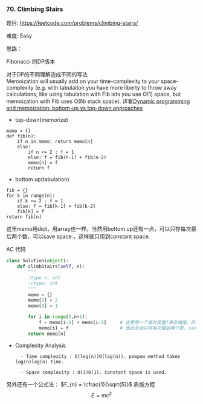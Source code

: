 ### 70. Climbing Stairs


题目:
<https://leetcode.com/problems/climbing-stairs/>


难度:
Easy

思路：

Fibonacci 的DP版本

对于DP的不同理解造成不同的写法	
Memoization will usually add on your time-complexity to your space-complexity (e.g. with tabulation you have more liberty to throw away calculations, like using tabulation with Fib lets you use O(1) space, but memoization with Fib uses O(N) stack space).
详看[Dynamic programming and memoization: bottom-up vs top-down approaches](https://stackoverflow.com/questions/6164629/dynamic-programming-and-memoization-bottom-up-vs-top-down-approaches)
-  top-down(memorize)

```
memo = {}
def fib(n):
	if n in memo: return memo[n]
	else:
		if n <= 2 : f = 1
		else: f = fib(n-1) + fib(n-2)
		memo[n] = f
		return f 
```
- bottom up(tabulation)

```
fib = {}
for k in range(n):
	if k <= 2 : f = 1
	else: f = fib[k-1] + fib[k-2]
	fib[k] = f
return fib[n]
```


这里memo用dict，用array也一样。当然用bottom up还有一点，可以只存每次最后两个数，可以save space.，这样就只用到constant space.

AC 代码

```python
class Solution(object):
    def climbStairs(self, n):
        """
        :type n: int
        :rtype: int
        """
        memo = {}
        memo[2] = 2
        memo[1] = 1

        for i in range(3,n+1):
        	f = memo[i-1] + memo[i-2]     # 这里用一个临时变量f来存储值，所以不用像memorize方法一样一直保存着
        	memo[i] = f                   # 因此永远只存每次最后两个数，save space
        return memo[n]
```
- Complexity Analysis

        - Time complexity : O(log(n))O(log(n)). powpow method takes log(n)log(n) time.

        - Space complexity : O(1)O(1). Constant space is used.
另外还有一个公式法：
$F_{n} = \cfrac{1}{\sqrt{5}}$
质能方程$$E = mc^2$$


